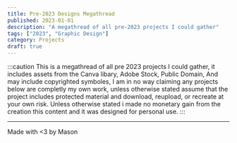 ```yaml
---
title: Pre-2023 Designs Megathread
published: 2023-01-01  
description: "A megathread of all pre-2023 projects I could gather"    
tags: ["2023", "Graphic Design"]  
category: Projects  
draft: true
---
```

:::caution
This is a megathread of all pre 2023 projects I could gather, it includes assets from the Canva libary, Adobe Stock, Public Domain, And may include copyrighted symboles, I am in no way claiming any projects below are completly my own work, unless otherwise stated assume that the project includes protected material and download, reupload, or recreate at your own risk. Unless otherwise stated i made no monetary gain from the creation this content and it was designed for personal use.
:::



---

Made with <3 by Mason
